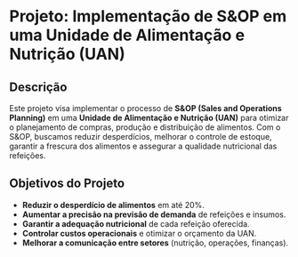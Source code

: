 # Projeto: Implementação de S&OP em uma Unidade de Alimentação e Nutrição (UAN)

## Descrição
Este projeto visa implementar o processo de **S&OP (Sales and Operations Planning)** em uma **Unidade de Alimentação e Nutrição (UAN)** para otimizar o planejamento de compras, produção e distribuição de alimentos. Com o S&OP, buscamos reduzir desperdícios, melhorar o controle de estoque, garantir a frescura dos alimentos e assegurar a qualidade nutricional das refeições.

## Objetivos do Projeto
- **Reduzir o desperdício de alimentos** em até 20%.
- **Aumentar a precisão na previsão de demanda** de refeições e insumos.
- **Garantir a adequação nutricional** de cada refeição oferecida.
- **Controlar custos operacionais** e otimizar o orçamento da UAN.
- **Melhorar a comunicação entre setores** (nutrição, operações, finanças).
